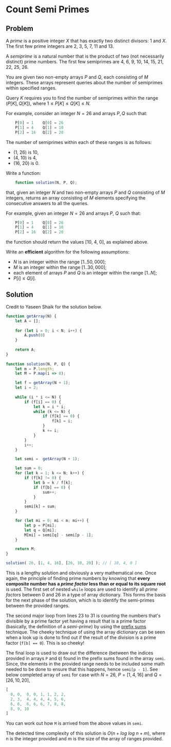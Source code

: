 # Count Semi Primes

## Problem

A _prime_ is a positive integer $X$ that has exactly two distinct divisors: 1 and $X$. The first few prime integers are 2, 3, 5, 7, 11 and 13.

A _semiprime_ is a natural number that is the product of two (not necessarily distinct) prime numbers. The first few semiprimes are 4, 6, 9, 10, 14, 15, 21, 22, 25, 26.

You are given two non-empty arrays $P$ and $Q$, each consisting of $M$ integers. These arrays represent queries about the number of semiprimes within specified ranges.

Query $K$ requires you to find the number of semiprimes within the range $(P[K], Q[K])$, where $1 ≤ P[K] ≤ Q[K] ≤ N$.

For example, consider an integer $N = 26$ and arrays $P, Q$ such that:

```js
    P[0] = 1    Q[0] = 26
    P[1] = 4    Q[1] = 10
    P[2] = 16   Q[2] = 20
```

The number of semiprimes within each of these ranges is as follows:

- (1, 26) is 10,
- (4, 10) is 4,
- (16, 20) is 0.

Write a function:

```js
    function solution(N, P, Q);
```

that, given an integer $N$ and two non-empty arrays $P$ and $Q$ consisting of $M$ integers, returns an array consisting of $M$ elements specifying the consecutive answers to all the queries.

For example, given an integer $N = 26$ and arrays $P$, $Q$ such that:

```js
    P[0] = 1    Q[0] = 26
    P[1] = 4    Q[1] = 10
    P[2] = 16   Q[2] = 20
```

the function should return the values [10, 4, 0], as explained above.

Write an **efficient** algorithm for the following assumptions:

- $N$ is an integer within the range $[1..50,000]$;
- $M$ is an integer within the range $[1..30,000]$;
- each element of arrays $P$ and $Q$ is an integer within the range $[1..N]$;
- $P[i] ≤ Q[i]$.

## Solution

Credit to Yaseen Shaik for the solution below.

```js
function getArray(N) {
    let A = [];
    
    for (let i = 0; i < N; i++) {
        A.push(0)
    }
    
    return A;
}
    
function solution(N, P, Q) {
    let m = P.length;
    let M = P.map(i => 0);    

    let f = getArray(N + 1);
    let i = 2;
    
    while (i * i <= N) {
        if (f[i] == 0) {
            let k = i * i;
            while (k <= N) {
                if (f[k] == 0) {
                    f[k] = i;
                }
                k += i;
            }
        }
        i++;
    }

    let semi =  getArray(N + 1);

    let sum = 0;
    for (let k = 1; k <= N; k++) {
        if (f[k] != 0) {
            let b = k / f[k];
            if (f[b] == 0) {
                sum++;
            }
        }
        semi[k] = sum;
    }

    for (let mi = 0; mi < m; mi++) {
        let p = P[mi];
        let q = Q[mi];
        M[mi] = semi[q] - semi[p - 1];
    }

    return M;
}

solution( 26, [1, 4, 16], [26, 10, 20] ); // [ 10, 4, 0 ]
```

This is a lengthy solution and obviously a very mathematical one. Once again, the principle of finding prime numbers by knowing that **every composite number has a _prime factor_ less than or equal to its square root** is used. The first set of nested `while` loops are used to identify all _prime factors_ between 0 and 26 in a type of array dictionary. This forms the basis for the next phase of the solution, which is to identify the semi-primes between the provided ranges.

The second major loop from lines 23 to 31 is counting the numbers that's divisible by a prime factor yet having a result that is a prime factor (basically, the definition of a _semi-prime_) by using the [prefix sums](../prefix-sums/) technique. The cheeky technique of using the array dictionary can be seen when a look up is done to find out if the result of the division is a prime factor (`f[b] == 0`). This is so cheeky!

The final loop is used to draw out the difference (between the indices provided in arrays `P` and `Q`) found in the prefix sums found in the array `semi`. Since, the elements in the provided range needs to be included some math needed to be done to ensure that this happens, hence `semi[p - 1]`. See below completed array of `semi` for case with $N = 26$, $P = [1, 4, 16]$ and $Q = [26, 10, 20]$,

```js
[
  0, 0,  0, 0, 1, 1, 2, 2,
  2, 3,  4, 4, 4, 4, 5, 6,
  6, 6,  6, 6, 6, 7, 8, 8,
  8, 9, 10
]
```

You can work out how `M` is arrived from the above values in `semi`.

The detected time complexity of this solution is $O(n + log\text{ }log\text{ }n + m)$, where n is the integer provided and m is the size of the array of ranges provided.